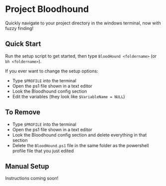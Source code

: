 # Project Bloodhound

Quickly navigate to your project directory in the windows terminal, now with fuzzy finding!

## Quick Start

Run the setup script to get started, then type `BloodHound <foldername>` (or `bh <foldername>`).

If you ever want to change the setup options:

- Type `$PROFILE` into the terminal
- Open the ps1 file shown in a text editor
- Look the Bloodhound config section
- Edit the variables (they look like `$VariableName = NULL`)

## To Remove

- Type `$PROFILE` into the terminal
- Open the ps1 file shown in a text editor
- Look the Bloodhound config section and delete everything in that section
- Delete the `BloodHound.ps1` file in the same folder as the powershell profile file that you just edited

## Manual Setup

Instructions coming soon!
